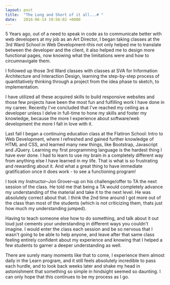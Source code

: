 ```yaml
---
layout: post
title:  "The Long and Short of it all...# "
date:   2016-06-14 19:56:02 +0000
---
```


5 Years ago, out of a need to speak in code as to communicate better with web developers at my job as an Art Director, I began taking classes at the 3rd Ward School in Web Development–this not only helped me to translate between the developer and the client, it also helped me to design more functional pages, now knowing what the limitations were and how to circumnavigate them. 

I followed up those 3rd Ward classes with classes at SVA for Information Architecture and Interaction Design, learning the step-by-step process of quantitatively thinking through a project from the idea phase to sketch, to implementation.

I have utilized all these acquired skills to build responsive websites and those few projects have been the most fun and fulfilling work I have done in my career. Recently I've concluded that I've reached my ceiling as a developer unless I delve in full-time to hone my skills and foster my knowledge, because the more I experience about software/web development the more I fall in love with it.  

Last fall I began a continuing education class at the Flatiron School: Intro to Web Development, where I refreshed and gained further knowledge of HTML and CSS, and learned many new things, like Bootstrap, Javascript and JQuery. Learning my first programming language is the hardest thing I have ever done. I had to learn to use my brain in a completely different way from anything else I have learned in my life. That is what is so frustrating and rewarding about it. And what a great thing to have immediate gratification once it does work - to see a functioning program!

I took my Instructor–Jon Grover–up on his challenge/offer to TA the next session of the class. He told me that being a TA would completely advance my understanding of the material and take it to the next level. He was absolutely correct about that. I think the 2nd time around I got more out of the class than most of the students (which is not criticizing them, thats just how much my understanding jumped). 

Having to teach someone else how to do something, and talk about it out loud just cements your understanding in different ways you couldn't imagine. I would enter the class each session and be so nervous that I wasn't going to be able to help anyone, and leave after that same class feeling entirely confident about my experience and knowing that I helped a few students to garner a deeper understanding as well. 

There are surely many moments like that to come, I experience them almost daily in the Learn program, and it still feels absolutely incredible to pass each hurdle, and to look back weeks later and shake my head in astonishment that something so simple in hindsight seemed so daunting. I can only hope that this continues to be my process as I go.



